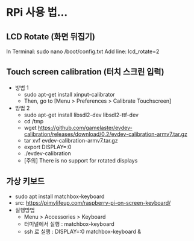 # RPi 사용 법...


## LCD Rotate (화면 뒤집기)
In Terminal: sudo nano /boot/config.txt
Add line: lcd_rotate=2


## Touch screen calibration (터치 스크린 입력)
- 방법 1
  - sudo apt-get install xinput-calibrator
  - Then, go to [Menu > Preferences > Calibrate Touchscreen]
- 방법 2
  - sudo apt-get install libsdl2-dev libsdl2-ttf-dev
  - cd /tmp
  - wget https://github.com/gamelaster/evdev-calibration/releases/download/0.2/evdev-calibration-armv7.tar.gz
  - tar xvf evdev-calibration-armv7.tar.gz
  - export DISPLAY=:0
  - ./evdev-calibration
  - [주의] There is no support for rotated displays
  
## 가상 키보드
  - sudo apt install matchbox-keyboard
  - src: https://pimylifeup.com/raspberry-pi-on-screen-keyboard/
  - 실행방법
    - Menu > Accessories > Keyboard
    - 터미널에서 실행 : matchbox-keyboard
    - ssh 로 실행 : DISPLAY=:0 matchbox-keyboard &
